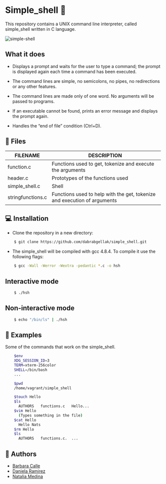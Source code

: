 # Simple_shell  :shell:

This repository contains a UNIX command line interpreter, called simple_shell written in C language.

![simple-shell](https://media.giphy.com/media/UW7G17H9PLQbw1ksHX/giphy.gif)

## What it does

 - Displays a prompt and waits for the user to type a command; the prompt is displayed again each time a command has been executed.

 - The command lines are simple, no semicolons, no pipes, no redirections or any other features.

 - The command lines are made only of one word. No arguments will be passed to programs.

 - If an executable cannot be found, prints an error message and displays the prompt again.

 - Handles the “end of file” condition (Ctrl+D).

## :open_file_folder: Files

FILENAME | DESCRIPTION | 
------------ | -------------
function.c | Functions used to get, tokenize and execute the arguments 
header.c | Prototypes of the functions used
simple_shell.c | Shell
stringfunctions.c | Functions used to help with the get, tokenize and execution of arguments

## :computer:  Installation 

- Clone the repository in a new directory:

```bash
    $ git clone https://github.com/dabrabgellak/simple_shell.git
```

- The simple_shell will be compiled with gcc 4.8.4. To compile it use the following flags:

```bash
    $ gcc -Wall -Werror -Wextra -pedantic *.c -o hsh
```

## Interactive mode

```bash
    $ ./hsh
```
## Non-interactive mode

```bash
    $ echo "/bin/ls" | ./hsh
```

## :pushpin: Examples

Some of the commands that work on the simple_shell.

```bash
    $env
    XDG_SESSION_ID=3
    TERM=xterm-256color
    SHELL=/bin/bash
    ...
```

```bash
    $pwd
    /home/vagrant/simple_shell
```

```bash
    $touch Hello
    $ls
      AUTHORS	functions.c   Hello...
    $vim Hello
      (Types something in the file)
    $cat Hello
      Hello Nats
    $rm Hello
    $ls
      AUTHORS	functions.c.  ...
```


## :dancers: Authors
- [Barbara Calle](@889@holbertonschool.com)
- [Daniela Ramirez](dans@dans.com)
- [Natalia Medina](@865@holbertonschool.com)
